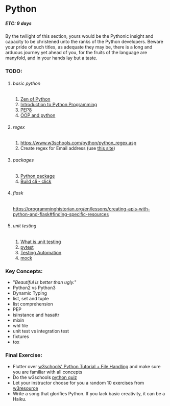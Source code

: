 # Python
##### ETC: 9 days
By the twilight of this section,
yours would be the Pythonic insight and capacity to be christened unto the ranks
of the Python developers.
Beware your pride of such titles,
as adequate they may be, there is a long and arduous journey yet ahead of you,
for the fruits of the language are manyfold, and in your hands lay but a taste.

### TODO:
1. ###### basic python
    1. [Zen of Python](https://en.wikipedia.org/wiki/Zen_of_Python)
    2. [Introduction to Python Programming](https://click.linksynergy.com/deeplink?id=vedj0cWlu2Y&mid=39197&u1=ddfreepython2&murl=https%3A%2F%2Fwww.udemy.com%2Fcourse%2Fpythonforbeginnersintro%2F)
    3. [PEP8](https://realpython.com/python-pep8/)
    4. [OOP and python](https://realpython.com/inheritance-composition-python/#whats-inheritance)
2. ###### regex
    1. https://www.w3schools.com/python/python_regex.asp
    2. Create regex for Email address (use [this site](https://regex101.com))
3. ###### packages
    3. [Python package](https://packaging.python.org/tutorials/packaging-projects/)
    4. [Build cli - click](https://pymbook.readthedocs.io/en/latest/click.html)
4. ###### flask
    https://programminghistorian.org/en/lessons/creating-apis-with-python-and-flask#finding-specific-resources
5. ###### unit testing
    1. [What is unit testing](http://letmegooglethat.com/?q=what+is+unit+testing)
    2. [pytest](https://www.guru99.com/pytest-tutorial.html)
    3. [Testing Automation](https://www.youtube.com/watch?v=-BHverY7IwU)
    4. [mock](https://realpython.com/python-mock-library/)

### Key Concepts:
-   "_Beautiful is better than ugly._"
-   Python2 vs Python3
-   Dynamic Typing
-   list, set and tuple
-   list comprehension
-   PEP
-   isinstance and hasattr
-   mixin
-   whl file
-   unit test vs integration test
-   fixtures
-   tox
    
### Final Exercise:
- Flutter over [w3schools' Python Tutorial + File Handling](https://www.w3schools.com/python/default.asp) and make sure you are familiar with all concepts
- Do the w3schools [python quiz](https://www.w3schools.com/python/python_quiz.asp)
- Let your instructor choose for you a random 10 exercises from [w3resource](https://www.w3resource.com/python-exercises/)
- Write a song that glorifies Python. If you lack basic creativity, it can be a Haiku.
